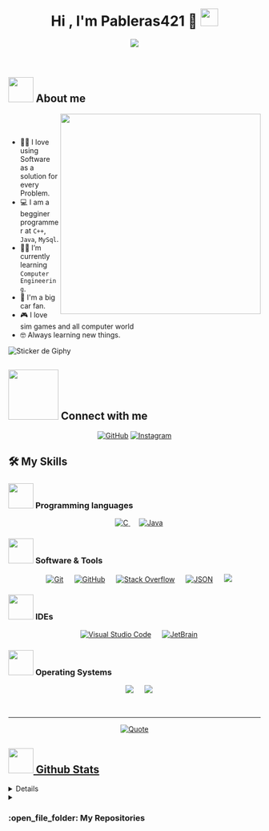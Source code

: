 <h1 align="center">Hi , I'm Pableras421 🚗 <img src="https://media.giphy.com/media/hvRJCLFzcasrR4ia7z/giphy.gif" width="35"></h1>

<p align="center">
  <a href="https://github.com/DenverCoder1/readme-typing-svg"><img src="https://readme-typing-svg.herokuapp.com?font=Time+New+Roman&color=%23008000&size=25&center=true&vCenter=true&width=600&height=100&lines=Computer+Engineer+Student+@PB-421;Begginer+Programmer;Always+learning+new+things"></a>
</p>

<br>

	
## <picture><img src = "https://github.com/7oSkaaa/7oSkaaa/blob/main/Images/about_me.gif?raw=true" width = 50px></picture> About me

<picture> <img align="right" src="https://github.com/PB-421/PB-421/assets/144045820/bdadc39f-f366-47a4-8050-24c80da966f1?raw=true" width = 400px></picture>

<br><br>

- :technologist: I love using Software as a solution for every Problem.
- :computer: I am a begginer programmer at `C++`, `Java`, `MySql`.
- :student: I’m currently learning `Computer Engineering`.
- :car: I'm a big car fan.
- :video_game: I love sim games and all computer world
- :nerd_face: Always learning new things.

![Sticker de Giphy](https://media4.giphy.com/media/v1.Y2lkPTc5MGI3NjExbzFwNjg1bmEwbzBlYmc4dHp5aXQ1b3MxMWV5MmFnNHk5bGFxcDJqZiZlcD12MV9pbnRlcm5hbF9naWZfYnlfaWQmY3Q9cw/q44H42QrSGfI3UEy7N/giphy.gif)

## <picture> <img src="https://github.com/7oSkaaa/7oSkaaa/blob/main/Images/Connect-with-me.gif?raw=true" width="100px"> </picture> Connect with me
<p align="center">
	<a href="https://github.com/PB-421"><img src="https://img.shields.io/badge/github-%23181717.svg?style=plastic&logo=github&logoColor=white" alt="GitHub"/></a>
	<a href="https://www.instagram.com/pableras421/"><img src="https://img.shields.io/badge/instagram-%23E4405F.svg?style=plastic&logo=instagram&logoColor=white" alt="Instagram"/></a>
</p>


## 🛠️ My Skills

### <picture> <img src = "https://github.com/7oSkaaa/7oSkaaa/blob/main/Images/Programming_Languages.gif?raw=true" width = 50px>  </picture> Programming languages

<p align="center"> 
  &emsp; 
  <a href="https://www.cprogramming.com/" target="_blank"> 
    <img alt="C" src="https://img.shields.io/badge/C%20-%232370ED.svg?style=plastic&logo=c&logoColor=white">
  </a> 
  &emsp;
  <a href="https://www.java.com" target="_blank"> 
    <img alt="Java" src="https://img.shields.io/badge/Java-%23007396.svg?style=plastic&logo=java&logoColor=white">
  </a>
</p>

 ### <picture> <img src = "https://github.com/7oSkaaa/7oSkaaa/blob/main/Images/Software_Tools.gif?raw=true" width = 50px>  </picture> Software & Tools
 
<p align="center">
  &emsp;
    <a href="https://git-scm.com/"><img alt="Git" src="https://img.shields.io/badge/Git%20-%23F05033.svg?style=plastic&logo=git&logoColor=white"></a>
  &emsp;
    <a href="https://github.com/"><img alt="GitHub" src="https://img.shields.io/badge/github-%23181717.svg?style=plastic&logo=github&logoColor=white"></a>
  &emsp;
    <a href="https://stackoverflow.com/"><img alt="Stack Overflow" src="https://img.shields.io/badge/-Stack%20Overflow-FE7A16?style=plastic&logo=stack-overflow&logoColor=white"></a>
  &emsp;
    <a href="https://www.json.org/json-es.html"><img alt="JSON" img src="https://img.shields.io/badge/json-%23000000.svg?style=plastic&logo=json&logoColor=white"></a>
    &emsp;
    <a href="https://www.mysql.com/"><img src="https://img.shields.io/badge/mysql-%234479A1.svg?&style=plastic&logo=mysql&logoColor=white"/></a>
</p>

 ### <picture> <img src = "https://github.com/7oSkaaa/7oSkaaa/blob/main/Images/CP_PS.gif?raw=true" width = 50px>  </picture> IDEs
 
<p align="center">
  &emsp;
    <a href="https://code.visualstudio.com/"><img alt="Visual Studio Code" src="https://img.shields.io/badge/Visual%20Studio%20Code-0078d7.svg?style=plastic&logo=visual-studio-code&logoColor=white"></a>
  &emsp;
    <a href="https://www.jetbrains.com/es-es/"><img alt="JetBrain" src="https://img.shields.io/badge/jetbrains-%23000000.svg?style=plastic&logo=jetbrains&logoColor=white" /></a>
</p>

 ### <picture> <img src = "https://github.com/7oSkaaa/7oSkaaa/blob/main/Images/OS.gif?raw=true" width = 50px>  </picture> Operating Systems
 
<p align="center">
  &emsp;
    <a href="https://ubuntu.com/"><img src="https://img.shields.io/badge/Ubuntu-E95420?style=plastic&logo=ubuntu&logoColor=white"></a>
  &emsp;
    <a href="https://www.microsoft.com/es-es/windows?r=1"><img src="https://img.shields.io/badge/Windows-0078D6?style=plastic&logo=windows&logoColor=white"></a>
</p>

<br> 

---

<p align = "center">
	<a href="https://github.com/piyushsuthar/github-readme-quotes"> <img alt = "Quote" src="https://quotes-github-readme.vercel.app/api?type=horizontal&theme=tokyonight&animation=grow_out_in&quoteCategory=programming">
</p>

## <picture> <img src = "https://github.com/7oSkaaa/7oSkaaa/blob/main/Images/Statistics.gif?raw=true" width = 50px>  </picture> Github Stats
  
<details><summary><h3>💻 GitHub Profile Stats</h3></summary>

----
	
  <a href="https://awesome-github-stats.azurewebsites.net/index.html??cardType=github&theme=github-dark&preferLogin=true">    <img  alt="PB-421's GitHub Stats" src="https://awesome-github-stats.azurewebsites.net/user-stats/PB-421?cardType=github&theme=github-dark&preferLogin=true" />  </a>

  </p>
</details>
	
<details><summary><h3> :open_file_folder: My Repositories </h3></summary>

----
	
<div>
  <p align="center">
	<a href="https://github.com/PB-421/practicaEX1">
      		<img src="https://github-readme-stats.vercel.app/api/pin/?username=PB-421&repo=practicaEX1&theme=tokyonight" alt="GitHub Stats" />
    	</a>
	<a href="https://github.com/PB-421/Ejercicios_Clase_T1">
      		<img src="https://github-readme-stats.vercel.app/api/pin/?username=PB-421&repo=Ejercicios_Clase_T1&theme=tokyonight" alt="GitHub Stats" />
    	</a>
	<a href="https://github.com/PB-421/ProyectoProgramacionSegundo">
      		<img src="https://github-readme-stats.vercel.app/api/pin/?username=PB-421&repo=ProyectoProgramacionSegundo&theme=tokyonight" alt="GitHub Stats" />  
    	</a>
	<a href="https://github.com/PB-421/CompiladorBasicoJava">
      		<img src="https://github-readme-stats.vercel.app/api/pin/?username=PB-421&repo=CompiladorBasicoJava&theme=tokyonight" alt="GitHub Stats" />
    	</a>
  </p>
</div>
</details>

</br></br>

